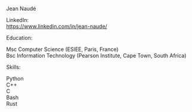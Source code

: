 Jean Naudé

LinkedIn: <br>
https://www.linkedin.com/in/jean-naude/

Education:

Msc Computer Science (ESIEE, Paris, France) <br>
Bsc Information Technology (Pearson Institute, Cape Town, South Africa) <br>

Skills:

Python <br>
C++ <br>
C <br>
Bash <br>
Rust <br>
